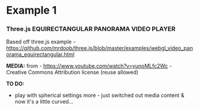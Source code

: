 # Example 1

### Three.js EQUIRECTANGULAR PANORAMA VIDEO PLAYER

Based off three.js example - https://github.com/mrdoob/three.js/blob/master/examples/webgl_video_panorama_equirectangular.html

**MEDIA:** from - https://www.youtube.com/watch?v=yunoMLfc2Wc - Creative Commons Attribution license (reuse allowed)

**TO DO:**

- play with spherical settings more - just switched out media content & now it's a little curved... 
